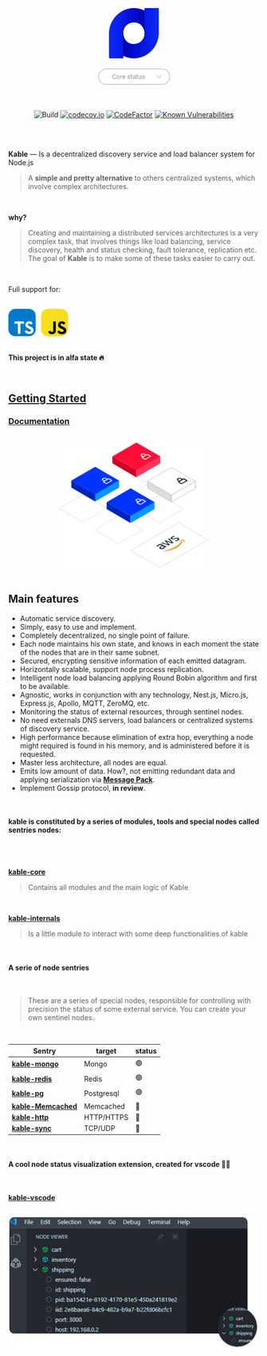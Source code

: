 <br>
<br>
<br>

<div align="center">
    <img src="https://github.com/11ume/kable/blob/master/images/logo.png" width="100" height="auto"/>
</div>

<br>

<div align="center">
    <a href="https://github.com/11ume/kable-core">
        <img src="https://github.com/11ume/kable/blob/master/images/status.png" width="auto" height="auto"/>
    </a>
</div>

<br>
<br>

<div align="center">
  
![Build](https://github.com/11ume/kable-core/workflows/Build/badge.svg?branch=master)
[![codecov.io](https://codecov.io/github/11ume/kable-core/coverage.svg?branch=master)](https://codecov.io/github/11ume/kable-core?branch=master)
[![CodeFactor](https://www.codefactor.io/repository/github/11ume/kable-core/badge)](https://www.codefactor.io/repository/github/11ume/kable-core)
[![Known Vulnerabilities](https://snyk.io/test/github/11ume/kable-core/badge.svg?targetFile=package.json)](https://snyk.io/test/github/11ume/kable-core?targetFile=package.json)

</div>

<br>

<br>

**Kable** — Is a decentralized discovery service and load balancer system for Node.js
<br>

> A **simple and pretty alternative** to others centralized systems, which involve complex architectures. 
<br>

**why?**

> Creating and maintaining a distributed services architectures is a very complex task, that involves things like load balancing, service discovery, health and status checking, fault tolerance, replication etc. The goal of **Kable** is to make some of these tasks easier to carry out. 

<br>

Full support for:

<br>
    <div>
        <img src="https://github.com/11ume/kable/blob/master/images/js-ts-logos.png" width="120" height="auto"/>
    </div>
<br>

**This project is in alfa state 🔥**

<br>

## **[Getting Started](https://github.com/11ume/kable/blob/master/docs/getting_started.md)** 

### **[Documentation](https://github.com/11ume/kable/blob/master/docs/doc.md)** 

<br>

<div align="center">
    <img src="https://github.com/11ume/kable/blob/master/images/nodes.png" width="300" height="auto"/>
</div>

<br>

## Main features

* Automatic service discovery.
* Simply, easy to use and implement.
* Completely decentralized, no single point of failure.
* Each node maintains his own state, and knows in each moment the state of the nodes that are in their same subnet.
* Secured, encrypting sensitive information of each emitted datagram.
* Horizontally scalable, support node process replication.
* Intelligent node load balancing applying Round Bobin algorithm and first to be available.
* Agnostic, works in conjunction with any technology, Nest.js, Micro.js, Express.js, Apollo, MQTT, ZeroMQ, etc.
* Monitoring the status of external resources, through sentinel nodes.
* No need externals DNS servers, load balancers or centralized systems of discovery service.
* High performance because elimination of extra hop, everything a node might required is found in his memory, 
and is administered before it is requested.
* Master less architecture, all nodes are equal.
* Emits low amount of data. How?, not emitting redundant data and applying serialization via **[Message Pack](https://msgpack.org/)**.
* Implement Gossip protocol, **in review**.

<br>

#### kable is constituted by a series of modules, tools and special nodes called sentries nodes:

<br>
<br>

**[kable-core](https://github.com/11ume/kable-core)**
<br>

> Contains all modules and the main logic of Kable
<br>

**[kable-internals](https://github.com/11ume/kable-internals)**
<br>

> Is a little module to interact with some deep functionalities of kable
<br>

#### A serie of node sentries
<br>

> These are a series of special nodes, responsible for controlling with precision the status of some external service. You can create your own sentinel nodes.
<br>

| Sentry                                                  | target     | status |
| ------------------------------------------------------- | ---------- | ------ |
| **[kable-mongo](https://github.com/11ume/kable-mongo)** | Mongo      | 🟢     |
| **[kable-redis](https://github.com/11ume/kable-redis)** | Redis      | 🟢     |
| **[kable-pg](https://github.com/11ume/kable-pg)**       | Postgresql | 🟢     |
| **[kable-Memcached]()**                                 | Memcached  | 🔨     |
| **[kable-http]()**                                      | HTTP/HTTPS | 🔨     |
| **[kable-sync]()**                                      | TCP/UDP    | 🔨     |

<br>

#### A cool node status visualization extension, created for vscode 🏄‍♀️
<br>

**[kable-vscode](https://github.com/11ume/kable-vscode)**
<br>

<br>
    <div align="center">
        <img src="https://github.com/11ume/kable/blob/master/images/vscode-ext.png" width="500" height="auto"/>
    </div>
<br>


